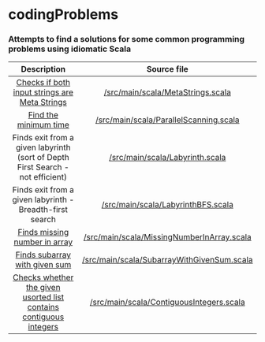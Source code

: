# codingProblems
### Attempts to find a solutions for some common programming problems using idiomatic Scala 

| Description | Source file |
|:-------------------:|:----------------------------------:|
| [Checks if both input strings are Meta Strings](http://www.geeksforgeeks.org/meta-strings-check-two-strings-can-become-swap-one-string/) | [/src/main/scala/MetaStrings.scala](https://github.com/oginskis/codingProblems/blob/master/src/main/scala/MetaStrings.scala) |
| [Find the minimum time](http://practice.geeksforgeeks.org/problems/find-the-minimum-time/0) | [/src/main/scala/ParallelScanning.scala](https://github.com/oginskis/codingProblems/blob/master/src/main/scala/ParallelScanning.scala) |
| Finds exit from a given labyrinth (sort of Depth First Search - not efficient) | [/src/main/scala/Labyrinth.scala](https://github.com/oginskis/codingProblems/blob/master/src/main/scala/Labyrinth.scala) |
| Finds exit from a given labyrinth - Breadth-first search | [/src/main/scala/LabyrinthBFS.scala](https://github.com/oginskis/codingProblems/blob/master/src/main/scala/LabyrinthBFS.scala) |
| [Finds missing number in array](https://practice.geeksforgeeks.org/problems/missing-number-in-array/0) | [/src/main/scala/MissingNumberInArray.scala](https://github.com/oginskis/codingProblems/blob/master/src/main/scala/MissingNumberInArray.scala) |
| [Finds subarray with given sum](https://practice.geeksforgeeks.org/problems/subarray-with-given-sum/0) | [/src/main/scala/SubarrayWithGivenSum.scala](https://github.com/oginskis/codingProblems/blob/master/src/main/scala/SubarrayWithGivenSum.scala) |
| [Checks whether the given usorted list contains contiguous integers](https://practice.geeksforgeeks.org/problems/check-if-array-contains-contiguous-integers-with-duplicates-allowed/0) | [/src/main/scala/ContiguousIntegers.scala](https://github.com/oginskis/codingProblems/blob/master/src/main/scala/ContiguousIntegers.scala) |